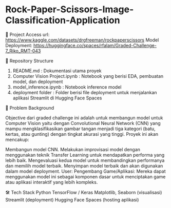 # Rock-Paper-Scissors-Image-Classification-Application

🔗 Project Access
url: https://www.kaggle.com/datasets/drgfreeman/rockpaperscissors
Model Deployment: https://huggingface.co/spaces/rfalam/Graded-Challenge-7_Riko_RMT-043

📁 Repository Structure
1. README.md                          : Dokumentasi utama proyek
2. Computer Vision Project.ipynb      : Notebook yang berisi EDA, pembuatan model, dan deployment
3. model_inference.ipynb              : Notebook inference model
4. deployment folder                  : Folder berisi file deployment untuk menjalankan aplikasi Streamlit di Hugging Face Spaces
   
🌿 Problem Background

Objective dari graded challenge ini adalah untuk membangun model untuk Computer Vision yaitu dengan Convolutional Neural Network (CNN) yang mampu mengklasifikasikan gambar tangan menjadi tiga kategori (batu, kertas, atau gunting) dengan tingkat akurasi yang tinggi. Proyek ini akan mencakup:

Membangun model CNN.
Melakukan improvisasi model dengan menggunakan teknik Transfer Learning untuk mendapatkan performa yang lebih baik.
Mengevaluasi kedua model untuk membandingkan performanya dan memilih model terbaik.
Menyimpan model terbaik dan akan digunakan dalam model deployment.
User: Pengembang Game/Aplikasi: Mereka dapat menggunakan model ini sebagai komponen dasar untuk menciptakan game atau aplikasi interaktif yang lebih kompleks.

🛠️ Tech Stack
Python
TensorFlow / Keras
Matplotlib, Seaborn (visualisasi)
Streamlit (deployment)
Hugging Face Spaces (hosting aplikasi)
